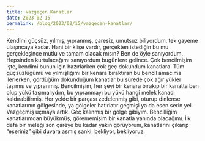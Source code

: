 ```yaml
---
title: Vazgeçen Kanatlar
date: 2023-02-15
permalink: /blog/2023/02/15/vazgecen-kanatlar/
---
```

Kendimi güçsüz, yılmış, yıpranmış, çaresiz,  umutsuz biliyordum, tek gayeme ulaşıncaya kadar. Hani bir klişe vardır, gerçekten istediğin bu mu gerçekleşince mutlu ve tamam olacak mısın? Ben de öyle sanıyordum. Hepsinden kurtulacağımı sanıyordum bugünlere gelince. Çok bencilmişim işte, kendimi bunun için hazırlarken çok geç dokundum kanatlara. Tüm güçsüzlüğümü ve yılmışlığımı bir kenara bıraktıran bu bencil amacıma ilerlerken, gördüğüm dokunduğum kanatlar bu sürede çok ağır yükler taşımış ve yıpranmış. Bencilmişim, her şeyi bir kenara bırakıp bir kanatta ben olup yükü taşımalıydım, bu yıpranmayı bu yükü hangi melek kanadı kaldırabilirmiş. Her yelde bir parçası zedelenmiş gibi, oturup dinlense kanatlarının gölgesinde, ya gölgeler hatırlatır geçmişi ya da esen serin yel. Vazgeçmiş uçmaya artık. Geç kalınmış bir gölge gibiyim. Bencilliğim kanatlarımdan büyükmüş, görememişim bir kanatla yanında olacağımı. İlk defa bir meleği son çareye bu kadar yakın görüyorum, kanatlarını çıkarıp “eseriniz” gibi duvara asmış sanki, bekliyor, bekliyoruz.